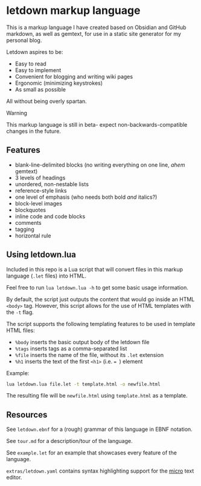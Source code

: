 # letdown markup language

This is a markup language I have created based on Obsidian and GitHub markdown,
as well as gemtext, for use in a static site generator for my personal blog.

Letdown aspires to be:

- Easy to read
- Easy to implement
- Convenient for blogging and writing wiki pages
- Ergonomic (minimizing keystrokes)
- As small as possible

All without being overly spartan.

> [!WARNING]
> This markup language is still in beta- expect non-backwards-compatible changes
> in the future.

## Features

- blank-line-delimited blocks (no writing everything on one line, *ahem* gemtext)
- 3 levels of headings
- unordered, non-nestable lists
- reference-style links
- one level of emphasis (who needs both bold *and* italics?)
- block-level images
- blockquotes
- inline code and code blocks
- comments
- tagging
- horizontal rule

## Using letdown.lua

Included in this repo is a Lua script that will convert files in this markup 
language (`.let` files) into HTML.

Feel free to run `lua letdown.lua -h` to get some basic usage information.

By default, the script just outputs the content that would go inside an HTML
`<body>` tag. However, this script allows for the use of HTML templates with 
the `-t` flag.

The script supports the following templating features to be used in template HTML
files:

- `%body` inserts the basic output body of the letdown file
- `%tags` inserts tags as a comma-separated list
- `%file` inserts the name of the file, without its `.let` extension
- `%h1` inserts the text of the first `<h1>` (i.e. `= `) element

Example:

```sh
lua letdown.lua file.let -t template.html -o newfile.html
```

The resulting file will be `newfile.html` using `template.html` as a template.

## Resources

See `letdown.ebnf` for a (rough) grammar of this language in EBNF notation.

See `tour.md` for a description/tour of the language.

See `example.let` for an example that showcases every feature of the language.

`extras/letdown.yaml` contains syntax highlighting support for the 
[micro](https://github.com/zyedidia/micro) text editor.
